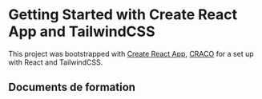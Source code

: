# Getting Started with Create React App and TailwindCSS

This project was bootstrapped with [Create React App](https://github.com/facebook/create-react-app), [CRACO](https://github.com/gsoft-inc/craco) for a set up with React and TailwindCSS.

## Documents de formation


